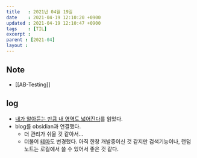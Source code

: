 ```yaml
---
title   : 2021년 04월 19일
date    : 2021-04-19 12:10:20 +0900
updated : 2021-04-19 12:10:47 +0900
tags    : [TIL]
excerpt : 
parent : [2021-04]
layout : 
---
```


## Note 
- [[AB-Testing]]

## log   
- [내가 알아듣는 만큼 내 영역도 넓어진다](https://tir.netlify.app/#/Life/as-much-as-i-understand-my-area-becomes-wider)를 읽었다.  
- blog를 obsidian과 연결했다.  
	- 더 관리가 쉬울 것 같아서... 
	- 더불어 [테마](https://github.com/ekampf/gatsby-theme-networked-thought)도 변경했다. 아직 한창 개발중이신 것 같지만 검색기능이나, 랜덤 노트는 로컬에서 쓸 수 있어서 좋은 것 같다.  